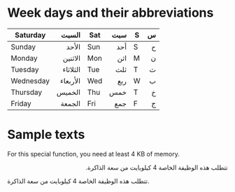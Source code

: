 # Week days and their abbreviations

|Saturday|السبت|Sat|سبت|S|س|
|-|-:|-|-:|-|-:|
|Sunday|الأحد|Sun|أحد|S|ح|
|Monday|الاثنين|Mon|اثن|M|ن|
|Tuesday|الثلاثاء|Tue|ثلث|T|ث|
|Wednesday|الأربعاء|Wed|ربع|W|ب|
|Thursday|الخميس|Thu|خمس|T|خ|
|Friday|الجمعة|Fri|جمع|F|ج|

# Sample texts

For this special function, you need at least 4 KB of memory.

<p dir="rtl">تتطلب هذه الوظيفة الخاصة 4 كيلوبايت من سعة الذاكرة.</p>

تتطلب هذه الوظيفة الخاصة 4 كيلوبايت من سعة الذاكرة.
